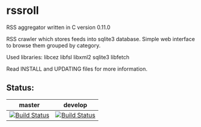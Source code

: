 # rssroll
RSS aggregator written in C
version 0.11.0

RSS crawler which stores feeds into sqlite3 database.
Simple web interface to browse them grouped by category.

Used libraries:
libcez
libfsl
libxml2
sqlite3
libfetch

Read INSTALL and UPDATING files for more information.

Status:
-------
master | develop
-------|--------
[![Build Status](https://cipier.net/status/koue/rssroll/master)](https://cipier.net/status/koue/rssroll/master) | [![Build Status](https://cipier.net/status/koue/rssroll/develop)](https://cipier.net/status/koue/rssroll/develop)
